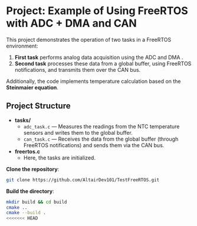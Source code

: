 # Project: Example of Using FreeRTOS with ADC + DMA and CAN
This project demonstrates the operation of two tasks in a FreeRTOS environment:
1. **First task** performs analog data acquisition using the ADC and DMA .
2. **Second task** processes these data from a global buffer, using FreeRTOS notifications, and transmits them over the CAN bus.

Additionally, the code implements temperature calculation based on the **Steinmaier equation**.

## Project Structure

- **tasks/**  
  - `adc_task.c` — Measures the readings from the NTC temperature sensors and writes them to the global buffer.
  - `can_task.c` — Receives the data from the global buffer (through FreeRTOS notifications) and sends them via the CAN bus.
- **freertos.c**  
  - Here, the tasks are initialized.

**Clone the repository**:
```bash
git clone https://github.com/AltairDev101/TestFreeRTOS.git
```
**Build the directory**:
```bash
mkdir build && cd build
cmake ..
cmake --build .
<<<<<<< HEAD
```